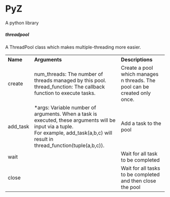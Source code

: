 # PyZ

A python library

##### threadpool
A ThreadPool class which makes multiple-threading more easier.

<table>
  <tbody align="left">
    <tr>
      <th>Name</th>
      <th>Arguments</th>
      <th>Descriptions</th>
    </tr>
    <tr>
      <td>create</td>
      <td>num_threads: The number of threads managed by this pool.</br>
          thread_function: The callback function to execute tasks.</br></td>
	  <td>Create a pool which manages n threads. The pool can be created only once.</td>
    </tr>
    <tr>
      <td>add_task</td>
      <td>*args: Variable number of arguments. When a task is executed, these arguments will be input via a tuple.</br>
	  For example, add_task(a,b,c) will result in thread_function(tuple(a,b,c)).</td>
	  <td>Add a task to the pool</td>
    </tr>
    <tr>
      <td>wait</td>
      <td></td>
	  <td>Wait for all task to be completed</td>
	</tr>
    <tr>
      <td>close</td>
      <td></td>
	  <td>Wait for all tasks to be completed and then close the pool</td>
	</tr>
  </tbody></table>


